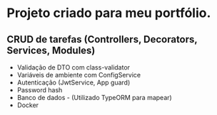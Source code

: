 # Projeto criado para meu portfólio.

## CRUD de tarefas (Controllers, Decorators, Services, Modules)

- Validação de DTO com class-validator
- Variáveis de ambiente com ConfigService
- Autenticação (JwtService, App guard)
- Password hash
- Banco de dados - (Utilizado TypeORM para mapear)
- Docker 